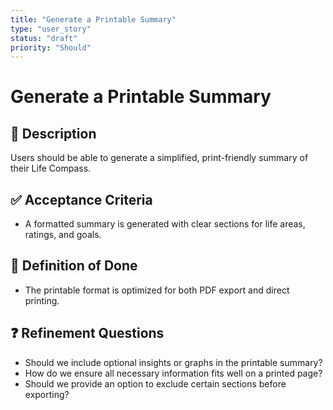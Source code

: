 ```yaml
---
title: "Generate a Printable Summary"
type: "user_story"
status: "draft"
priority: "Should"
---
```


# Generate a Printable Summary

## 📌 Description
Users should be able to generate a simplified, print-friendly summary of their Life Compass.

## ✅ Acceptance Criteria
- A formatted summary is generated with clear sections for life areas, ratings, and goals.

## 🎯 Definition of Done
- The printable format is optimized for both PDF export and direct printing.

## ❓ Refinement Questions
- Should we include optional insights or graphs in the printable summary?
- How do we ensure all necessary information fits well on a printed page?
- Should we provide an option to exclude certain sections before exporting?
